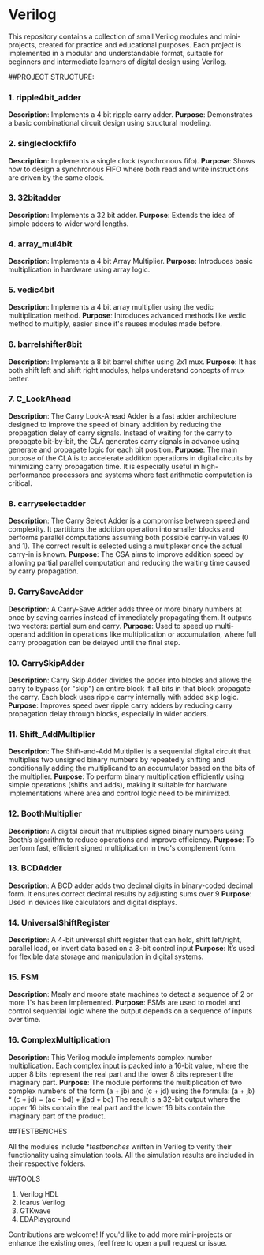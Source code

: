 # Verilog
This repository contains a collection of small Verilog modules and mini-projects, created for practice and educational purposes. Each project is implemented in a modular and understandable format, suitable for beginners and intermediate learners of digital design using Verilog.

##PROJECT STRUCTURE:

### 1. ripple4bit_adder

**Description**: Implements a 4 bit ripple carry adder.
**Purpose**: Demonstrates a basic combinational circuit design using structural modeling.

### 2. singleclockfifo

**Description**: Implements a single clock (synchronous fifo).
**Purpose**: Shows how to design a synchronous FIFO where both read and write instructions are driven by the same clock.

### 3. 32bitadder

**Description**: Implements a 32 bit adder.
**Purpose**: Extends the idea of simple adders to wider word lengths.

### 4. array_mul4bit

**Description**: Implements a 4 bit Array Multiplier.
**Purpose**: Introduces basic multiplication in hardware using array logic.

### 5. vedic4bit

**Description**: Implements a 4 bit array multiplier using the vedic multiplication method.
**Purpose**: Introduces advanced methods like vedic method to multiply, easier since it's reuses modules made before.

### 6. barrelshifter8bit

**Description**: Implements a 8 bit barrel shifter using 2x1 mux.
**Purpose**: It has both shift left and shift right modules, helps understand concepts of mux better.

### 7. C_LookAhead

**Description**: The Carry Look-Ahead Adder is a fast adder architecture designed to improve the speed of binary addition by reducing the propagation delay of carry signals. Instead of waiting for the carry to propagate bit-by-bit, the CLA generates carry signals in advance using generate and propagate logic for each bit position.
**Purpose**: The main purpose of the CLA is to accelerate addition operations in digital circuits by minimizing carry propagation time. It is especially useful in high-performance processors and systems where fast arithmetic computation is critical.

### 8. carryselectadder

**Description**: The Carry Select Adder is a compromise between speed and complexity. It partitions the addition operation into smaller blocks and performs parallel computations assuming both possible carry-in values (0 and 1). The correct result is selected using a multiplexer once the actual carry-in is known.
**Purpose**: The CSA aims to improve addition speed by allowing partial parallel computation and reducing the waiting time caused by carry propagation.

### 9. CarrySaveAdder

**Description**: A Carry-Save Adder adds three or more binary numbers at once by saving carries instead of immediately propagating them. It outputs two vectors: partial sum and carry.
**Purpose**: Used to speed up multi-operand addition in operations like multiplication or accumulation, where full carry propagation can be delayed until the final step.

### 10. CarrySkipAdder

**Description**:  Carry Skip Adder divides the adder into blocks and allows the carry to bypass (or "skip") an entire block if all bits in that block propagate the carry. Each block uses ripple carry internally with added skip logic.
**Purpose**: Improves speed over ripple carry adders by reducing carry propagation delay through blocks, especially in wider adders.

### 11. Shift_AddMultiplier

**Description**: The Shift-and-Add Multiplier is a sequential digital circuit that multiplies two unsigned binary numbers by repeatedly shifting and conditionally adding the multiplicand to an accumulator based on the bits of the multiplier.
**Purpose**: To perform binary multiplication efficiently using simple operations (shifts and adds), making it suitable for hardware implementations where area and control logic need to be minimized.

### 12. BoothMultiplier

**Description**: A digital circuit that multiplies signed binary numbers using Booth’s algorithm to reduce operations and improve efficiency.
**Purpose**: To perform fast, efficient signed multiplication in two's complement form.

### 13. BCDAdder

**Description**: A BCD adder adds two decimal digits in binary-coded decimal form. It ensures correct decimal results by adjusting sums over 9
**Purpose**: Used in devices like calculators and digital displays.

### 14. UniversalShiftRegister

**Description**: A 4-bit universal shift register that can hold, shift left/right, parallel load, or invert data based on a 3-bit control input
**Purpose**: It’s used for flexible data storage and manipulation in digital systems.

### 15. FSM

**Description**: Mealy and moore state machines to detect a sequence of 2 or more 1's has been implemented.
**Purpose**: FSMs are used to model and control sequential logic where the output depends on a sequence of inputs over time. 

### 16. ComplexMultiplication

**Description**: This Verilog module implements complex number multiplication. Each complex input is packed into a 16-bit value, where the upper 8 bits represent the real part and the lower 8 bits represent the imaginary part.
**Purpose**: The module performs the multiplication of two complex numbers of the form (a + jb) and (c + jd) using the formula: (a + jb) * (c + jd) = (ac - bd) + j(ad + bc)
The result is a 32-bit output where the upper 16 bits contain the real part and the lower 16 bits contain the imaginary part of the product.

##TESTBENCHES

All the modules include **testbenches* written in Verilog to verify their functionality using simulation tools. All the simulation results are included in their respective folders.

##TOOLS

1. Verilog HDL
2. Icarus Verilog
3. GTKwave
4. EDAPlayground


Contributions are welcome! If you'd like to add more mini-projects or enhance the existing ones, feel free to open a pull request or issue.
